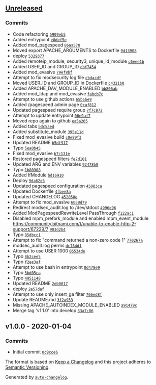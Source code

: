 ## [Unreleased](https://github.com/frugan-it/docker-bitnami-apache/compare/v1.0.0...HEAD)

### Commits

- Code refactoring [`5909eb5`](https://github.com/frugan-it/docker-bitnami-apache/commit/5909eb5bcfa069e60276d7400b19e2914b0c8d7d)
- Added entrypoint [`e8def5e`](https://github.com/frugan-it/docker-bitnami-apache/commit/e8def5e612a285709fc17c67f3a597051b3bb041)
- Added mod_pagespeed [`86aa570`](https://github.com/frugan-it/docker-bitnami-apache/commit/86aa57093775d891a2b18cc5ec5551682c24515a)
- Moved export APACHE_ARGUMENTS to Dockerfile [`9d13908`](https://github.com/frugan-it/docker-bitnami-apache/commit/9d139087df7fef8f5f36fcbeb393ef3adbeac56b)
- deploy [`5329377`](https://github.com/frugan-it/docker-bitnami-apache/commit/5329377440f42d38791a6487728c983cbb92e38a)
- Added remoteip_module, security3, unique_id_module [`c6eee1b`](https://github.com/frugan-it/docker-bitnami-apache/commit/c6eee1b0e07bffa127f284a388a5900079a7b8fc)
- Added USER_ID and GROUP_ID [`cbf7454`](https://github.com/frugan-it/docker-bitnami-apache/commit/cbf745456997e9309f5cf9b7aea0485187f302bf)
- Added mod_evasive [`79ef8bf`](https://github.com/frugan-it/docker-bitnami-apache/commit/79ef8bf4dffee0aa626ec33cdcac7ddc02510199)
- Attempt to fix modsecurity log file [`cbdacdf`](https://github.com/frugan-it/docker-bitnami-apache/commit/cbdacdff3f399e93039e984a1654148531dcf8c8)
- Moved USER_ID and GROUP_ID in Dockerfile [`c4321b0`](https://github.com/frugan-it/docker-bitnami-apache/commit/c4321b0c1ef1d5bbe4445cc4131230b1086e0311)
- Added APACHE_DAV_MODULE_ENABLED [`bb806ab`](https://github.com/frugan-it/docker-bitnami-apache/commit/bb806abb9865f86095a5f6c01024f31129b21178)
- Added mod_ldap and mod_evasive [`fabcb7c`](https://github.com/frugan-it/docker-bitnami-apache/commit/fabcb7c5c02432065dafe755f2bbd42db5b78c82)
- Attempt to use github actions [`65b5be9`](https://github.com/frugan-it/docker-bitnami-apache/commit/65b5be9ff7d721417496418c2c46814fb8e8ff7c)
- Added /pagespeed admin page [`0caf812`](https://github.com/frugan-it/docker-bitnami-apache/commit/0caf8127cfc74e11eb2760527eb8c6b69753669e)
- Updated pagespeed require group [`7f7c872`](https://github.com/frugan-it/docker-bitnami-apache/commit/7f7c8723bcb892bb97c9b7d73d601f481099f2f2)
- Attempt to update entrypoint [`06e9af7`](https://github.com/frugan-it/docker-bitnami-apache/commit/06e9af7aabf0df2bac27af5562cf8217e69712c1)
- Moved repo again to github [`ea5a265`](https://github.com/frugan-it/docker-bitnami-apache/commit/ea5a265242d5d3d42dee31b4e940b8c95e1b34af)
- Added tabs [`bdc5aed`](https://github.com/frugan-it/docker-bitnami-apache/commit/bdc5aed39ab617f8d3c3e708e2a00075e780e1a5)
- Added substitute_module [`395e11d`](https://github.com/frugan-it/docker-bitnami-apache/commit/395e11db50bb32970dea4b9e14aa121debddbc86)
- Fixed mod_evasive build [`c0e89f3`](https://github.com/frugan-it/docker-bitnami-apache/commit/c0e89f3fe72a5240f07ecab1d8b348a3277fe508)
- Updated README [`b5df917`](https://github.com/frugan-it/docker-bitnami-apache/commit/b5df9172c3b46ca7dd768702b2cd6c9f179be223)
- Typo [`5ea0b45`](https://github.com/frugan-it/docker-bitnami-apache/commit/5ea0b45e28c4f986e3ead64d2b6560ead2866857)
- Fixed mod_evasive [`b7c131e`](https://github.com/frugan-it/docker-bitnami-apache/commit/b7c131e48e84dcfdc817520cd570de651e73fd34)
- Restored pagespeed filters [`fe7d101`](https://github.com/frugan-it/docker-bitnami-apache/commit/fe7d101644cdad4875f959641e8c1dcd427f96c8)
- Updated ARG and ENV variables [`92478b8`](https://github.com/frugan-it/docker-bitnami-apache/commit/92478b82d06874261e8873c67790f3ab5f40450d)
- Typo [`1b80908`](https://github.com/frugan-it/docker-bitnami-apache/commit/1b809080fea1a2cc1852ecf365777cc342261942)
- Added IfModule [`bd16910`](https://github.com/frugan-it/docker-bitnami-apache/commit/bd16910bb97b71a52d0b84f24213d4faa2ac7851)
- Deploy [`9da62e5`](https://github.com/frugan-it/docker-bitnami-apache/commit/9da62e5a389b462650e1382e3c55c8bdccb34f5a)
- Updated pagespeed configuration [`45083ca`](https://github.com/frugan-it/docker-bitnami-apache/commit/45083ca44c73b06443609ce782e337e16b3d9709)
- Updated Dockerfile [`4fbee8a`](https://github.com/frugan-it/docker-bitnami-apache/commit/4fbee8a1b36d1ddc625d5b8a8518397fc29967fe)
- Updated CHANGELOG [`452050e`](https://github.com/frugan-it/docker-bitnami-apache/commit/452050ee15e6d23528a7441d48df32b072bed0d7)
- Attempt to fix mod_evasive [`6050d79`](https://github.com/frugan-it/docker-bitnami-apache/commit/6050d796be07004c0b5e95ff1c1173aedfb28aef)
- Redirect modsec_audit.log to /dev/stdout [`4996e96`](https://github.com/frugan-it/docker-bitnami-apache/commit/4996e967e15cfae962e5dae2588aa81d934e10fc)
- Added ModPagespeedRewriteLevel PassThrough [`f122ac1`](https://github.com/frugan-it/docker-bitnami-apache/commit/f122ac130a7346204437718e80849980dd17a3fa)
- Disabled mpm_prefork_module and enabled mpm_event_module https://community.bitnami.com/t/unable-to-enable-http-2-support/67229/7 [`903d2b4`](https://github.com/frugan-it/docker-bitnami-apache/commit/903d2b4f407a13038ae57cde501bee67f47fbfc8)
- Typo [`85dbcc1`](https://github.com/frugan-it/docker-bitnami-apache/commit/85dbcc129e3388eb371eafd15f7d118756ffe1fc)
- Attempt to fix "command returned a non-zero code 1" [`770267a`](https://github.com/frugan-it/docker-bitnami-apache/commit/770267af7e46b29264983e9c6a7b94c7c65f64a9)
- modsec_audit.log perms [`dc764d1`](https://github.com/frugan-it/docker-bitnami-apache/commit/dc764d13c326af69afdc55f40ccaf85e7d239940)
- Attempt to use USER 1000 [`06534de`](https://github.com/frugan-it/docker-bitnami-apache/commit/06534deadc0210ac17109865c531551d91ac7bc0)
- Typo [`8b2cee5`](https://github.com/frugan-it/docker-bitnami-apache/commit/8b2cee50cd59946eb7c3ba6e602906a5428da6c5)
- Typo [`f2ee3af`](https://github.com/frugan-it/docker-bitnami-apache/commit/f2ee3af1933d9f60565ead16e03b767f86867d54)
- Attempt to use bash in entrypoint [`0d478e9`](https://github.com/frugan-it/docker-bitnami-apache/commit/0d478e99e3de3b394c3ea34d44f9e55a92c2c48a)
- Typo [`5bd05ca`](https://github.com/frugan-it/docker-bitnami-apache/commit/5bd05ca842d0b089ea7a2701992a6ddbe18cb2d4)
- Typo [`4951148`](https://github.com/frugan-it/docker-bitnami-apache/commit/4951148007cfddb7da7b21570f930f46b292a6cc)
- Updated README [`2eb0017`](https://github.com/frugan-it/docker-bitnami-apache/commit/2eb00178c208871d66fced08ba704ccddb465fe4)
- deploy [`2e57daf`](https://github.com/frugan-it/docker-bitnami-apache/commit/2e57daf0b9b66d9c00d6f4165bfa2a9ea0941852)
- Attempt to use only insert_ga filter [`766ed8f`](https://github.com/frugan-it/docker-bitnami-apache/commit/766ed8f6c4e34645e4b179c8f1f073cb03e0c190)
- Update README.md [`3f2a953`](https://github.com/frugan-it/docker-bitnami-apache/commit/3f2a953d057f9cdbc904b8383aab3fe3c891ecc1)
- Missing APACHE_AUTOINDEX_MODULE_ENABLED [`a91479c`](https://github.com/frugan-it/docker-bitnami-apache/commit/a91479c016b459132a0bc9606a71ee798ef1efd9)
- Merge tag 'v1.1.0' into develop [`33a7c06`](https://github.com/frugan-it/docker-bitnami-apache/commit/33a7c06921291aceb5486327e30049990c09b98d)

## v1.0.0 - 2020-01-04

### Commits

- Initial commit [`0c9cce6`](https://github.com/frugan-it/docker-bitnami-apache/commit/0c9cce6c73e071796f873c7f0f74be3e2361abfc)

The format is based on [Keep a Changelog](https://keepachangelog.com/en/1.0.0/)
and this project adheres to [Semantic Versioning](https://semver.org/spec/v2.0.0.html).

Generated by [`auto-changelog`](https://github.com/CookPete/auto-changelog).
